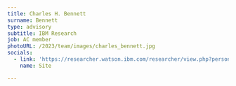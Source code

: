 ```yaml
---
title: Charles H. Bennett
surname: Bennett
type: advisory
subtitle: IBM Research
job: AC member
photoURL: /2023/team/images/charles_bennett.jpg
socials:
  - link: 'https://researcher.watson.ibm.com/researcher/view.php?person=us-bennetc'
    name: Site

---
```

